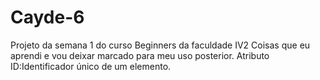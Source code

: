 # Cayde-6
Projeto da semana 1 do curso Beginners da faculdade IV2
Coisas que eu aprendi e vou deixar marcado para meu uso posterior.
Atributo ID:Identificador único de um elemento.
